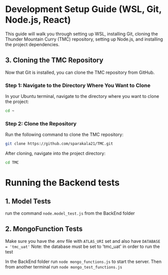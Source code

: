 
# Development Setup Guide (WSL, Git, Node.js, React)

This guide will walk you through setting up WSL, installing Git, cloning the Thunder Mountain Curry (TMC) repository, setting up Node.js, and installing the project dependencies.








## 3. Cloning the TMC Repository

Now that Git is installed, you can clone the TMC repository from GitHub.

### Step 1: Navigate to the Directory Where You Want to Clone

In your Ubuntu terminal, navigate to the directory where you want to clone the project:

```bash
cd ~
```

### Step 2: Clone the Repository

Run the following command to clone the TMC repository:

```bash
git clone https://github.com/sparakala21/TMC.git
```

After cloning, navigate into the project directory:

```bash
cd TMC
```



# Running the Backend tests

## 1. Model Tests

run the command ```node.model_test.js``` from the BackEnd folder

## 2. MongoFunction Tests

Make sure you have the .env file with ```ATLAS_URI``` set and also have ```DATABASE = 'tmc_uat'``` 
Note: the database must be set to 'tmc_uat' in order to run the test

In the BackEnd folder run ```node mongo_functions.js``` to start the server. Then from another terminal run ```node mongo_test_functions.js ```
